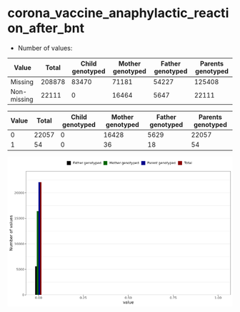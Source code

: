 # corona_vaccine_anaphylactic_reaction_after_bnt
- Number of values:

| Value | Total | Child genotyped | Mother genotyped | Father genotyped | Parents genotyped |
| ----- | ----- | --------------- | ---------------- | ---------------- |---------------- |
| Missing | 208878 | 83470 | 71181 | 54227 | 125408 |
| Non-missing | 22111 | 0 | 16464 | 5647 | 22111 |

| Value | Total | Child genotyped | Mother genotyped | Father genotyped | Parents genotyped |
| ----- | ----- | --------------- | ---------------- | ---------------- |---------------- |
| 0 | 22057 | 0 | 16428 | 5629 | 22057 |
| 1 | 54 | 0 | 36 | 18 | 54 |



![](corona_vaccine_anaphylactic_reaction_after_bnt_n.png)



